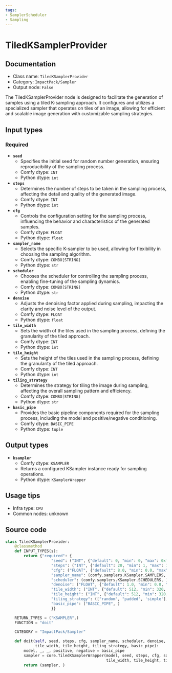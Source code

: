 ```yaml
---
tags:
- SamplerScheduler
- Sampling
---
```


# TiledKSamplerProvider
## Documentation
- Class name: `TiledKSamplerProvider`
- Category: `ImpactPack/Sampler`
- Output node: `False`

The TiledKSamplerProvider node is designed to facilitate the generation of samples using a tiled K-sampling approach. It configures and utilizes a specialized sampler that operates on tiles of an image, allowing for efficient and scalable image generation with customizable sampling strategies.
## Input types
### Required
- **`seed`**
    - Specifies the initial seed for random number generation, ensuring reproducibility of the sampling process.
    - Comfy dtype: `INT`
    - Python dtype: `int`
- **`steps`**
    - Determines the number of steps to be taken in the sampling process, affecting the detail and quality of the generated image.
    - Comfy dtype: `INT`
    - Python dtype: `int`
- **`cfg`**
    - Controls the configuration setting for the sampling process, influencing the behavior and characteristics of the generated samples.
    - Comfy dtype: `FLOAT`
    - Python dtype: `float`
- **`sampler_name`**
    - Selects the specific K-sampler to be used, allowing for flexibility in choosing the sampling algorithm.
    - Comfy dtype: `COMBO[STRING]`
    - Python dtype: `str`
- **`scheduler`**
    - Chooses the scheduler for controlling the sampling process, enabling fine-tuning of the sampling dynamics.
    - Comfy dtype: `COMBO[STRING]`
    - Python dtype: `str`
- **`denoise`**
    - Adjusts the denoising factor applied during sampling, impacting the clarity and noise level of the output.
    - Comfy dtype: `FLOAT`
    - Python dtype: `float`
- **`tile_width`**
    - Sets the width of the tiles used in the sampling process, defining the granularity of the tiled approach.
    - Comfy dtype: `INT`
    - Python dtype: `int`
- **`tile_height`**
    - Sets the height of the tiles used in the sampling process, defining the granularity of the tiled approach.
    - Comfy dtype: `INT`
    - Python dtype: `int`
- **`tiling_strategy`**
    - Determines the strategy for tiling the image during sampling, affecting the overall sampling pattern and efficiency.
    - Comfy dtype: `COMBO[STRING]`
    - Python dtype: `str`
- **`basic_pipe`**
    - Provides the basic pipeline components required for the sampling process, including the model and positive/negative conditioning.
    - Comfy dtype: `BASIC_PIPE`
    - Python dtype: `tuple`
## Output types
- **`ksampler`**
    - Comfy dtype: `KSAMPLER`
    - Returns a configured KSampler instance ready for sampling operations.
    - Python dtype: `KSamplerWrapper`
## Usage tips
- Infra type: `CPU`
- Common nodes: unknown


## Source code
```python
class TiledKSamplerProvider:
    @classmethod
    def INPUT_TYPES(s):
        return {"required": {
                    "seed": ("INT", {"default": 0, "min": 0, "max": 0xffffffffffffffff}),
                    "steps": ("INT", {"default": 20, "min": 1, "max": 10000}),
                    "cfg": ("FLOAT", {"default": 8.0, "min": 0.0, "max": 100.0}),
                    "sampler_name": (comfy.samplers.KSampler.SAMPLERS, ),
                    "scheduler": (comfy.samplers.KSampler.SCHEDULERS, ),
                    "denoise": ("FLOAT", {"default": 1.0, "min": 0.0, "max": 1.0, "step": 0.01}),
                    "tile_width": ("INT", {"default": 512, "min": 320, "max": MAX_RESOLUTION, "step": 64}),
                    "tile_height": ("INT", {"default": 512, "min": 320, "max": MAX_RESOLUTION, "step": 64}),
                    "tiling_strategy": (["random", "padded", 'simple'], ),
                    "basic_pipe": ("BASIC_PIPE", )
                    }}

    RETURN_TYPES = ("KSAMPLER",)
    FUNCTION = "doit"

    CATEGORY = "ImpactPack/Sampler"

    def doit(self, seed, steps, cfg, sampler_name, scheduler, denoise,
             tile_width, tile_height, tiling_strategy, basic_pipe):
        model, _, _, positive, negative = basic_pipe
        sampler = core.TiledKSamplerWrapper(model, seed, steps, cfg, sampler_name, scheduler, positive, negative, denoise,
                                            tile_width, tile_height, tiling_strategy)
        return (sampler, )

```
